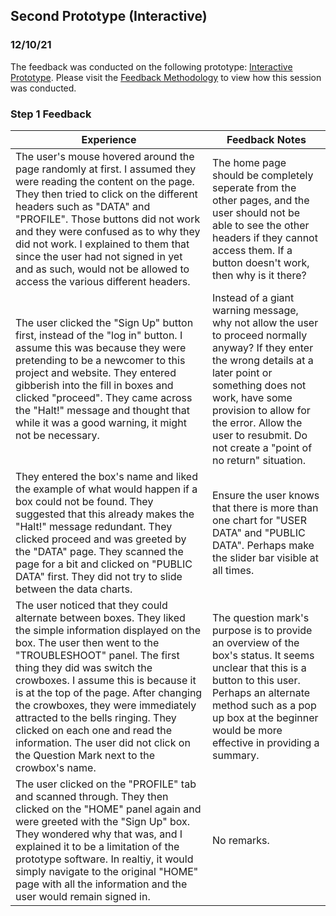 ## Second Prototype (Interactive)
### 12/10/21

The feedback was conducted on the following prototype: [Interactive Prototype](https://github.com/iamastic/CrowBox2.0/blob/main/Project%20Documentation/Ideation/The%20Website/Second%20Prototype%20(Interactive).md#screen-1). Please visit the [Feedback Methodology](https://github.com/iamastic/CrowBox2.0/blob/main/Project%20Documentation/Feedback/Second/Feedback%20Methodology.md) to view how this session was conducted. 

### Step 1 Feedback 

| Experience                                                                                                                                                                                                                                                                                                                                                                                                                                                                                 | Feedback Notes                                                                                                                                                                                                                                                                              |
|--------------------------------------------------------------------------------------------------------------------------------------------------------------------------------------------------------------------------------------------------------------------------------------------------------------------------------------------------------------------------------------------------------------------------------------------------------------------------------------------|---------------------------------------------------------------------------------------------------------------------------------------------------------------------------------------------------------------------------------------------------------------------------------------------|
| The user's mouse hovered around the page randomly at first. I assumed they were reading the content on the page. They then tried to click on the different headers such as "DATA" and "PROFILE". Those buttons did not work and they were confused as to why they did not work. I explained to them that since the user had not signed in yet and as such, would not be allowed to access the various different headers.                                                                   | The home page should be completely seperate from the other pages, and the user should not be able to see the other headers if they cannot access them. If a button doesn't work, then why is it there?                                                                                      |
| The user clicked the "Sign Up" button first, instead of the "log in" button. I assume this was because they were pretending to be a newcomer to this project and website. They entered gibberish into the fill in boxes and clicked "proceed". They came across the "Halt!" message and thought that while it was a good warning, it might not be necessary.                                                                                                                               | Instead of a giant warning message, why not allow the user to proceed normally anyway? If they enter the wrong details at a later point or something does not work, have some provision to allow for the error. Allow the user to resubmit. Do not create a "point of no return" situation. |
| They entered the box's name and liked the example of what would happen if a box could not be found. They suggested that this already makes the "Halt!" message redundant. They clicked proceed and was greeted by the "DATA" page. They scanned the page for a bit and clicked on "PUBLIC DATA" first. They did not try to slide between the data charts.                                                                                                                                  | Ensure the user knows that there is more than one chart for "USER DATA" and "PUBLIC DATA". Perhaps make the slider bar visible at all times.                                                                                                                                                |
| The user noticed that they could alternate between boxes. They liked the simple information displayed on the box. The user then went to the "TROUBLESHOOT" panel. The first thing they did was switch the crowboxes. I assume this is because it is at the top of the page. After changing the crowboxes, they were immediately attracted to the bells ringing. They clicked on each one and read the information. The user did not click on the Question Mark next to the crowbox's name. | The question mark's purpose is to provide an overview of the box's status. It seems unclear that this is a button to this user. Perhaps an alternate method such as a pop up box at the beginner would be more effective in providing a summary.                                            |
| The user clicked on the "PROFILE" tab and scanned through. They then clicked on the "HOME" panel again and were greeted with the "Sign Up" box. They wondered why that was, and I explained it to be a limitation of the prototype software. In realtiy, it would simply navigate to the original "HOME" page with all the information and the user would remain signed in.                                                                                                                | No remarks.                                                                                                                                                                                                                                                                                 |
